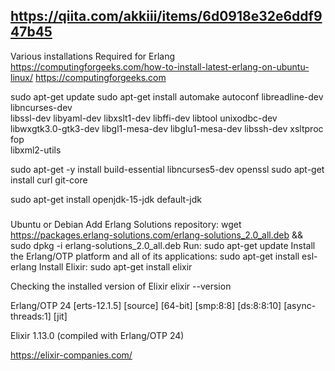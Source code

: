 
## https://qiita.com/akkiii/items/6d0918e32e6ddf947b45


Various installations
Required for Erlang
https://computingforgeeks.com/how-to-install-latest-erlang-on-ubuntu-linux/
https://computingforgeeks.com

sudo apt-get update
sudo apt-get install automake autoconf libreadline-dev libncurses-dev \
libssl-dev libyaml-dev libxslt1-dev libffi-dev libtool unixodbc-dev \
libwxgtk3.0-gtk3-dev libgl1-mesa-dev  libglu1-mesa-dev libssh-dev xsltproc fop \
libxml2-utils

sudo apt-get -y install build-essential libncurses5-dev openssl
sudo apt-get install curl git-core

sudo apt-get install openjdk-15-jdk default-jdk


### 
Ubuntu or Debian
Add Erlang Solutions repository: wget https://packages.erlang-solutions.com/erlang-solutions_2.0_all.deb && sudo dpkg -i erlang-solutions_2.0_all.deb
Run: sudo apt-get update
Install the Erlang/OTP platform and all of its applications: sudo apt-get install esl-erlang
Install Elixir: sudo apt-get install elixir

Checking the installed version of Elixir
elixir --version


Erlang/OTP 24 [erts-12.1.5] [source] [64-bit] [smp:8:8] [ds:8:8:10] [async-threads:1] [jit]

Elixir 1.13.0 (compiled with Erlang/OTP 24)


https://elixir-companies.com/
